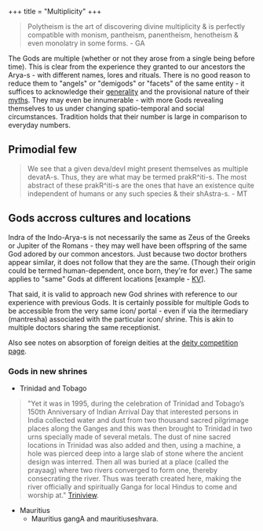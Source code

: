 +++
title = "Multiplicity"
+++

> Polytheism is the art of discovering divine multiplicity & is perfectly compatible with monism, pantheism, panentheism, henotheism & even monolatry in some forms. - GA

The Gods are multiple (whether or not they arose from a single being before time). This is clear from the experience they granted to our ancestors the Arya-s - with different names, lores and rituals. There is no good reason to reduce them to "angels" or "demigods" or "facets" of the same entity - it suffices to acknowledge their [generality](../generality) and the provisional nature of their [myths](../myth). They may even be innumerable - with more Gods revealing themselves to us under changing spatio-temporal and social circumstances. Tradition holds that their number is large in comparison to everyday numbers.

## Primodial few
> We see that a given deva/devI might present themselves as multiple devatA-s. Thus, they are what may be termed prakR^iti-s. The most abstract of these prakR^iti-s are the ones that have an existence quite independent of humans or any such species & their shAstra-s. - MT

## Gods accross cultures and locations
Indra of the Indo-Arya-s is not necessarily the same as Zeus of the Greeks or Jupiter of the Romans - they may well have been offspring of the same God adored by our common ancestors. Just because two doctor brothers appear similar, it does not follow that they are the same. (Though their origin could be termed human-dependent, once born, they're for ever.) The same applies to "same" Gods at different locations \[example - [KV](https://agnimaan.wordpress.com/2017/12/16/polycentrism-the-clan-deity-case/)\].

That said, it is valid to approach new God shrines with reference to our experience with previous Gods. It is certainly possible for multiple Gods to be accessible from the very same icon/ portal - even if via the itermediary (mantresha) associated with the particular icon/ shrine. This is akin to multiple doctors sharing the same receptionist.

Also see notes on absorption of foreign deities at the [deity competition page](../hierarchy/cult-competition/). 

### Gods in new shrines
- Trinidad and Tobago

> "Yet it was in 1995, during the celebration of Trinidad and Tobago’s 150th Anniversary of Indian Arrival Day that interested persons in India collected water and dust from two thousand sacred pilgrimage places along the Ganges and this was then brought to Trinidad in two urns specially made of several metals. The dust of nine sacred locations in Trinidad was also added and then, using a machine, a hole was pierced deep into a large slab of stone where the ancient design was interred. Then all was buried at a place (called the prayaag) where two rivers converged to form one, thereby consecrating the river. Thus was teerath created here, making the river officially and spiritually Ganga for local Hindus to come and worship at." [Triniview](http://www.triniview.com/blog/?p=575).

- Mauritius
    - Mauritius gangA and mauritiuseshvara.

